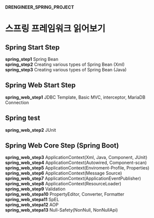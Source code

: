 **DRENGINEER_SPRING_PROJECT**
# 스프링 프레임워크 읽어보기

## Spring Start Step
__spring_step1__ Spring Bean  
__spring_step2__ Creating various types of Spring Bean (Xml)  
__spring_step3__ Creating various types of Spring Bean (Java)  
## Spring Web Start Step
__spring_web_step1__ JDBC Template, Basic MVC, interceptor, MariaDB Connection
## Spring test
__spring_web_step2__ JUnit  
## Spring Web Core Step (Spring Boot) 
__spring_web_step3__ ApplicationContext(Xml, Java, Component, JUnit)    
__spring_web_step4__ ApplicationContext(Autowired, Component-scan)  
__spring_web_step5__ ApplicationContext(Enviroment-Profile, Properties)  
__spring_web_step6__ ApplicationContext(Message Source)  
__spring_web_step7__ ApplicationContext(ApplicationEventPublisher)  
__spring_web_step8__ ApplicationContext(ResourceLoader)  
__spring_web_step9__ Validation  
__spring_web_stepa10__ PropertyEditor, Converter, Formatter   
__spring_web_stepa11__ SpEL  
__spring_web_stepa12__ AOP  
__spring_web_stepa13__ Null-Safety(NonNull, NonNullApi)  

